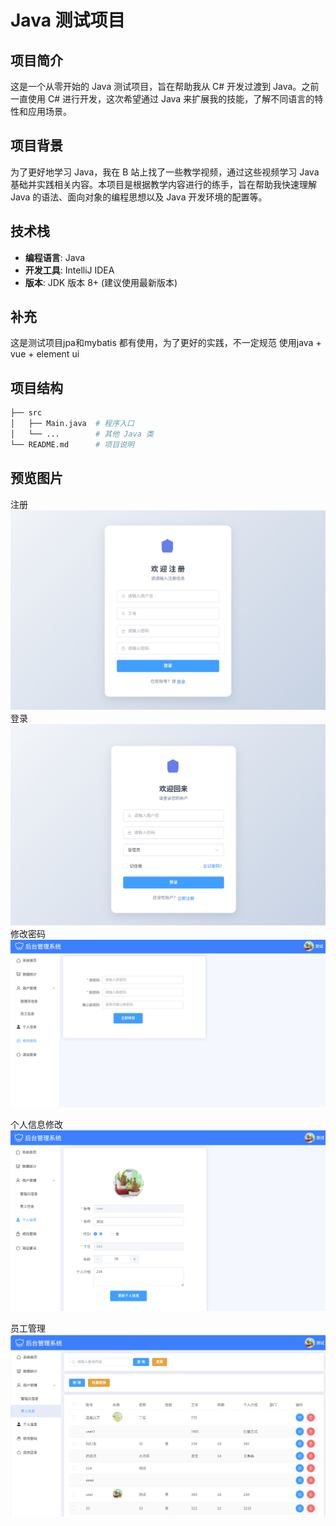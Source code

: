 # Java 测试项目

## 项目简介

这是一个从零开始的 Java 测试项目，旨在帮助我从 C# 开发过渡到 Java。之前一直使用 C# 进行开发，这次希望通过 Java 来扩展我的技能，了解不同语言的特性和应用场景。

## 项目背景

为了更好地学习 Java，我在 B 站上找了一些教学视频，通过这些视频学习 Java 基础并实践相关内容。本项目是根据教学内容进行的练手，旨在帮助我快速理解 Java 的语法、面向对象的编程思想以及 Java 开发环境的配置等。

## 技术栈

- **编程语言**: Java 
- **开发工具**: IntelliJ IDEA 
- **版本**: JDK 版本 8+ (建议使用最新版本)

## 补充
这是测试项目jpa和mybatis 都有使用，为了更好的实践，不一定规范
使用java + vue + element ui


## 项目结构

```bash
├── src
│   ├── Main.java  # 程序入口
│   └── ...        # 其他 Java 类
└── README.md      # 项目说明

```

## 预览图片
注册
![图片替代文本](https://github.com/Zain-You/Employee/blob/master/images/QQ20250930-133737.png)
登录
![图片替代文本](https://github.com/Zain-You/Employee/blob/master/images/QQ20250930-133717.png)
修改密码
![图片替代文本](https://github.com/Zain-You/Employee/blob/master/images/QQ20250930-133705.png)

个人信息修改
![图片替代文本](https://github.com/Zain-You/Employee/blob/master/images/QQ20250930-133653.png)


员工管理
![图片替代文本](https://github.com/Zain-You/Employee/blob/master/images/QQ20250930-133614.png)

